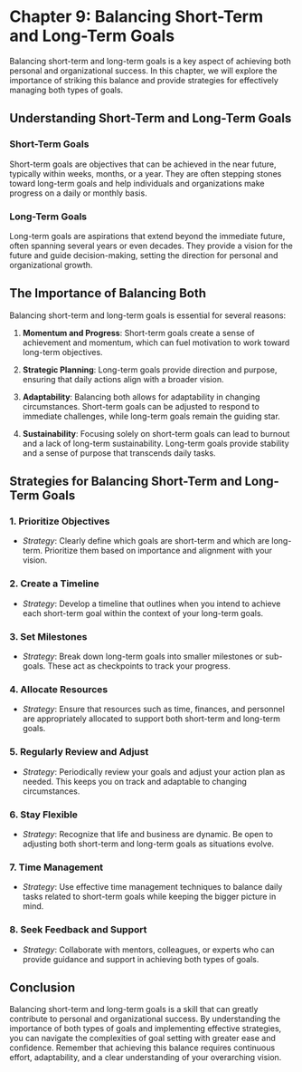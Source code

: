 Chapter 9: Balancing Short-Term and Long-Term Goals
===================================================

Balancing short-term and long-term goals is a key aspect of achieving both personal and organizational success. In this chapter, we will explore the importance of striking this balance and provide strategies for effectively managing both types of goals.

Understanding Short-Term and Long-Term Goals
--------------------------------------------

### Short-Term Goals

Short-term goals are objectives that can be achieved in the near future, typically within weeks, months, or a year. They are often stepping stones toward long-term goals and help individuals and organizations make progress on a daily or monthly basis.

### Long-Term Goals

Long-term goals are aspirations that extend beyond the immediate future, often spanning several years or even decades. They provide a vision for the future and guide decision-making, setting the direction for personal and organizational growth.

The Importance of Balancing Both
--------------------------------

Balancing short-term and long-term goals is essential for several reasons:

1. **Momentum and Progress**: Short-term goals create a sense of achievement and momentum, which can fuel motivation to work toward long-term objectives.

2. **Strategic Planning**: Long-term goals provide direction and purpose, ensuring that daily actions align with a broader vision.

3. **Adaptability**: Balancing both allows for adaptability in changing circumstances. Short-term goals can be adjusted to respond to immediate challenges, while long-term goals remain the guiding star.

4. **Sustainability**: Focusing solely on short-term goals can lead to burnout and a lack of long-term sustainability. Long-term goals provide stability and a sense of purpose that transcends daily tasks.

Strategies for Balancing Short-Term and Long-Term Goals
-------------------------------------------------------

### 1. **Prioritize Objectives**

* *Strategy*: Clearly define which goals are short-term and which are long-term. Prioritize them based on importance and alignment with your vision.

### 2. **Create a Timeline**

* *Strategy*: Develop a timeline that outlines when you intend to achieve each short-term goal within the context of your long-term goals.

### 3. **Set Milestones**

* *Strategy*: Break down long-term goals into smaller milestones or sub-goals. These act as checkpoints to track your progress.

### 4. **Allocate Resources**

* *Strategy*: Ensure that resources such as time, finances, and personnel are appropriately allocated to support both short-term and long-term goals.

### 5. **Regularly Review and Adjust**

* *Strategy*: Periodically review your goals and adjust your action plan as needed. This keeps you on track and adaptable to changing circumstances.

### 6. **Stay Flexible**

* *Strategy*: Recognize that life and business are dynamic. Be open to adjusting both short-term and long-term goals as situations evolve.

### 7. **Time Management**

* *Strategy*: Use effective time management techniques to balance daily tasks related to short-term goals while keeping the bigger picture in mind.

### 8. **Seek Feedback and Support**

* *Strategy*: Collaborate with mentors, colleagues, or experts who can provide guidance and support in achieving both types of goals.

Conclusion
----------

Balancing short-term and long-term goals is a skill that can greatly contribute to personal and organizational success. By understanding the importance of both types of goals and implementing effective strategies, you can navigate the complexities of goal setting with greater ease and confidence. Remember that achieving this balance requires continuous effort, adaptability, and a clear understanding of your overarching vision.
